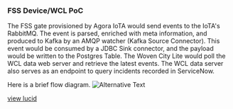 ### FSS Device/WCL PoC

The FSS gate provisioned by Agora IoTA would send events to the IoTA's RabbitMQ. The event is parsed, enriched with meta information, and produced to Kafka by an AMQP watcher (Kafka Source Connector). This event would be consumed by a JDBC Sink connector, and the payload would be written to the Postgres Table. The Woven City Lite would poll the WCL data web server and retrieve the latest events. The WCL data server also serves as an endpoint to query incidents recorded in ServiceNow.

Here is a brief flow diagram.
![Alternative Text](./docs/device-wcl-poc.png)

[view lucid](https://lucid.app/lucidchart/invitations/accept/inv_7f83d716-bc3b-499a-b5d6-80d228ab4353)
